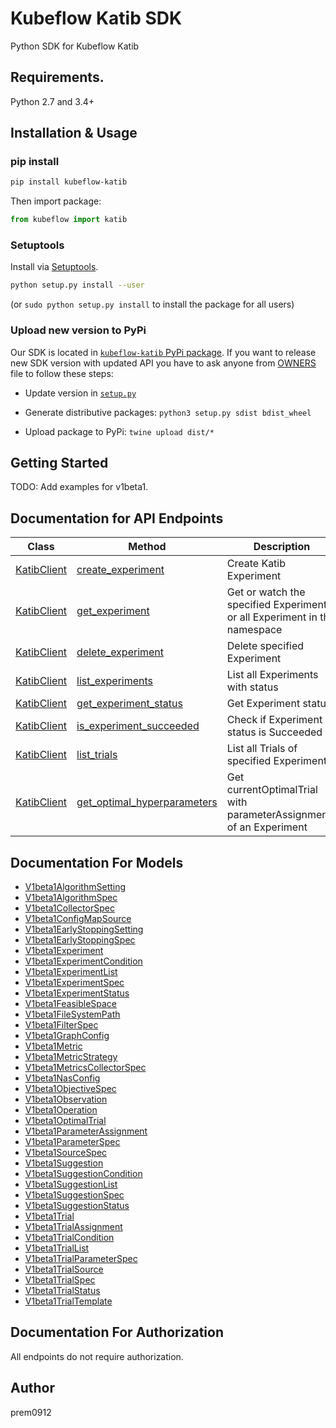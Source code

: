 # Kubeflow Katib SDK

Python SDK for Kubeflow Katib

## Requirements.

Python 2.7 and 3.4+

## Installation & Usage

### pip install

```sh
pip install kubeflow-katib
```

Then import package:

```python
from kubeflow import katib
```

### Setuptools

Install via [Setuptools](http://pypi.python.org/pypi/setuptools).

```sh
python setup.py install --user
```

(or `sudo python setup.py install` to install the package for all users)

### Upload new version to PyPi

Our SDK is located in [`kubeflow-katib` PyPi package](https://pypi.org/project/kubeflow-katib/).
If you want to release new SDK version with updated API you have to ask anyone from
[OWNERS](https://github.com/kubeflow/katib/blob/master/OWNERS) file to follow these steps:

- Update version in [`setup.py`](https://github.com/kubeflow/katib/blob/master/sdk/python/v1beta1/setup.py#L22)

- Generate distributive packages: `python3 setup.py sdist bdist_wheel`

- Upload package to PyPi: `twine upload dist/*`

## Getting Started

TODO: Add examples for v1beta1.

## Documentation for API Endpoints

| Class                 | Method                                | Description                                                              |
| --------------------- | ------------------------------------- | ------------------------------------------------------------------------ |
| [KatibClient][client] | [create_experiment][create]           | Create Katib Experiment                                                  |
| [KatibClient][client] | [get_experiment][get_e]               | Get or watch the specified Experiment or all Experiment in the namespace |
| [KatibClient][client] | [delete_experiment][delete]           | Delete specified Experiment                                              |
| [KatibClient][client] | [list_experiments][list_e]            | List all Experiments with status                                         |
| [KatibClient][client] | [get_experiment_status][get_status]   | Get Experiment status                                                    |
| [KatibClient][client] | [is_experiment_succeeded](is_suc)     | Check if Experiment status is Succeeded                                  |
| [KatibClient][client] | [list_trials](list_t)                 | List all Trials of specified Experiment                                  |
| [KatibClient][client] | [get_optimal_hyperparameters](opt_hp) | Get currentOptimalTrial with parameterAssignments of an Experiment       |

[client]: docs/KatibClient.md
[create]: docs/KatibClient.md#create_experiment
[get_e]: docs/KatibClient.md#get_experiment
[delete]: docs/KatibClient.md#delete_experiment
[list_e]: docs/KatibClient.md#list_experiments
[get_status]: docs/KatibClient.md#get_experiment_status
[is_suc]: docs/KatibClient.md#is_experiment_succeeded
[list_t]: docs/KatibClient.md#list_trials
[opt_hp]: docs/KatibClient.md#get_optimal_hyperparameters

## Documentation For Models

- [V1beta1AlgorithmSetting](docs/V1beta1AlgorithmSetting.md)
- [V1beta1AlgorithmSpec](docs/V1beta1AlgorithmSpec.md)
- [V1beta1CollectorSpec](docs/V1beta1CollectorSpec.md)
- [V1beta1ConfigMapSource](docs/V1beta1ConfigMapSource.md)
- [V1beta1EarlyStoppingSetting](docs/V1beta1EarlyStoppingSetting.md)
- [V1beta1EarlyStoppingSpec](docs/V1beta1EarlyStoppingSpec.md)
- [V1beta1Experiment](docs/V1beta1Experiment.md)
- [V1beta1ExperimentCondition](docs/V1beta1ExperimentCondition.md)
- [V1beta1ExperimentList](docs/V1beta1ExperimentList.md)
- [V1beta1ExperimentSpec](docs/V1beta1ExperimentSpec.md)
- [V1beta1ExperimentStatus](docs/V1beta1ExperimentStatus.md)
- [V1beta1FeasibleSpace](docs/V1beta1FeasibleSpace.md)
- [V1beta1FileSystemPath](docs/V1beta1FileSystemPath.md)
- [V1beta1FilterSpec](docs/V1beta1FilterSpec.md)
- [V1beta1GraphConfig](docs/V1beta1GraphConfig.md)
- [V1beta1Metric](docs/V1beta1Metric.md)
- [V1beta1MetricStrategy](docs/V1beta1MetricStrategy.md)
- [V1beta1MetricsCollectorSpec](docs/V1beta1MetricsCollectorSpec.md)
- [V1beta1NasConfig](docs/V1beta1NasConfig.md)
- [V1beta1ObjectiveSpec](docs/V1beta1ObjectiveSpec.md)
- [V1beta1Observation](docs/V1beta1Observation.md)
- [V1beta1Operation](docs/V1beta1Operation.md)
- [V1beta1OptimalTrial](docs/V1beta1OptimalTrial.md)
- [V1beta1ParameterAssignment](docs/V1beta1ParameterAssignment.md)
- [V1beta1ParameterSpec](docs/V1beta1ParameterSpec.md)
- [V1beta1SourceSpec](docs/V1beta1SourceSpec.md)
- [V1beta1Suggestion](docs/V1beta1Suggestion.md)
- [V1beta1SuggestionCondition](docs/V1beta1SuggestionCondition.md)
- [V1beta1SuggestionList](docs/V1beta1SuggestionList.md)
- [V1beta1SuggestionSpec](docs/V1beta1SuggestionSpec.md)
- [V1beta1SuggestionStatus](docs/V1beta1SuggestionStatus.md)
- [V1beta1Trial](docs/V1beta1Trial.md)
- [V1beta1TrialAssignment](docs/V1beta1TrialAssignment.md)
- [V1beta1TrialCondition](docs/V1beta1TrialCondition.md)
- [V1beta1TrialList](docs/V1beta1TrialList.md)
- [V1beta1TrialParameterSpec](docs/V1beta1TrialParameterSpec.md)
- [V1beta1TrialSource](docs/V1beta1TrialSource.md)
- [V1beta1TrialSpec](docs/V1beta1TrialSpec.md)
- [V1beta1TrialStatus](docs/V1beta1TrialStatus.md)
- [V1beta1TrialTemplate](docs/V1beta1TrialTemplate.md)

## Documentation For Authorization

All endpoints do not require authorization.

## Author

prem0912
